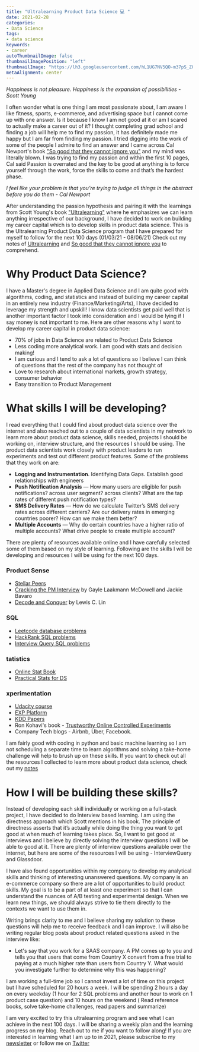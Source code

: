 ```yaml
---
title: "Ultralearning Product Data Science 💻 "
date: 2021-02-28
categories:
- Data Science
tags:
- data science
keywords:
- career
autoThumbnailImage: false
thumbnailImagePosition: "left"
thumbnailImage: "https://lh3.googleusercontent.com/hL1UG7NV5QO-m37pS_Z0RIsl5ZVSVYdhroDhUgN6Dzk-OGT5y3B699YO0PG7IzCspVGHgt4RUqxNzNDaSz8jxmBrDE-uNXNl09lCC9z7sSIa9-40sCZo3nS0JoBMfeKTPVUqTv-WpfqLssv0I7MDZ1Y57w-5gNT8HPYzoSA2tbL8zh-0bitg9-GfrGeJkcaQ6kIDbZQBnwKG-iP-5JlSxTZZeN9gAnHu7bemkhq_OeaoWdtWQo72tn1f-8BQ6SusGNdl44iYzoLT2iIhyHtUUhvmImEXAwyKJhLiPX7KEXXo9kR-NJj0OoeEJvORqczMpzxaK5Ur--Fu2EhNhrBvooK9skQnDiIAAlpd_Bgf-gdKFJF5N9ZIuxgiDd3q3GyaQw1g28eGVWhlqBZlTBuL2Inx_xvoaNdIEH3nXNdDjyFf2xJinKbtyac-G0SEZBErASRuHodhiRwuovBOQp8W8J-Rp8JXLEeH4Nh64uokYxwyNOYVkgiV72D9XG1Ws9SwR0aZPxzNdqq1Asq1oVNz4K1gUOi7TTD7DxHi0afxb1zkmCNWjDCuMckZ5oABQmlGuoUUVuRTWbQxKA75QfO9OhJYMQH1YcwfaVKKK8Gu8UMoFzhXuDUpfYEf0jrF49cmWWIbo4hBOo3-RrphoV2XF5CEaKtBLifIgrOMu3o5AACCxr-OvTab0Z80QysXJg=w500-h333-no?authuser=0"
metaAlignment: center
---
```

 *Happiness is not pleasure. Happiness is the expansion of possibilities - Scott Young*

I often wonder what is one thing I am most passionate about, I am aware  I like fitness, sports, e-commerce, and advertising space but I cannot come up with one answer. 
Is it because I know I am not good at it or am I scared to actually make a career out of it? 
I thought completing grad school and finding a job will help me to find my passion, it has definitely made me happy but I am far from finding my passion. 
I tried digging into the work of some of the people I admire to find an answer and I came across Cal Newport's book ["So good that they cannot ignore you"](https://www.amazon.com/Good-They-Cant-Ignore-You/dp/1455509124)
and my mind was literally blown. I was trying to find my passion and within the first 10 pages, Cal said Passion is overrated and the key to be good at anything is to force yourself through the work, force the skills to come and that’s the hardest phase.

*I feel like your problem is that you’re trying to judge all things in the abstract before you do them - Cal Newport*

After understanding the passion hypothesis and pairing it with the learnings from Scott Young's book ["Ultralearning"](https://www.amazon.com/Ultralearning-Master-Outsmart-Competition-Accelerate/dp/006285268X) 
where he emphasizes we can learn anything irrespective of our background, I have decided to work on building my career capital which is to develop skills in product data science. This is the Ultralearning Product Data Science program that I have prepared for myself to follow for the next 100 days (01/03/21 -  08/06/21) 
Check out my notes of [Ultralearning](https://www.notion.so/Ultralearning-2507ce63b4564f0482a544749e31b1f1) and [So good that they cannot ignore you](https://www.notion.so/So-good-that-they-can-t-ignore-you-39c03841ad344221b2db59b5e62b837c) to comprehend.

# Why Product Data Science?

I have a Master's degree in Applied Data Science and I am quite good with algorithms, coding, and statistics and instead of building my career capital in an entirely new industry (Finance/Marketing/Arts), I have decided to leverage my strength and upskill! 
I know data scientists get paid well that is another important factor I took into consideration and I would be lying if I say money is not important to me. Here are other reasons why I want to develop my career capital in product data science:

- 70% of jobs in Data Science are related to Product Data Science
- Less coding more analytical work. I am good with stats and decision making!
- I am curious and I tend to ask a lot of questions so I believe I can think of questions that the rest of the company has not thought of
- Love to research about international markets, growth strategy, consumer behavior
- Easy transition to Product Management

# What skills I will be developing?


 I read everything that I could find about product data science over the internet and also reached out to a couple of data scientists in my network to learn more about product data science, skills needed, projects I should be working on, interview structure, and the resources I should be using. 
 The product data scientists work closely with product leaders to run experiments and test out different product features. Some of the problems that they work on are:
 
 - **Logging and Instrumentation**. Identifying Data Gaps. Establish good relationships with engineers
- **Push Notification Analysis** — How many users are eligible for push notifications? across user segment? across clients? What are the tap rates of different push notification types?
- **SMS Delivery Rates** — How do we calculate Twitter’s SMS delivery rates across different carriers? Are our delivery rates in emerging countries poorer? How can we make them better?
- **Multiple Accounts** — Why do certain countries have a higher ratio of multiple accounts? What drive people to create multiple account?

There are plenty of resources available online and I have carefully selected some of them based on my style of learning. Following are the skills I will be developing and resources I will be using for the next 100 days.

### Product Sense

- [Stellar Peers](https://stellarpeers.com/blog/)
- [Cracking the PM Interview](https://www.amazon.com/Cracking-PM-Interview-Product-Technology/dp/0984782818/ref=sr_1_1?s=books&ie=UTF8&qid=1530848116&sr=1-1&keywords=cracking+the+pm+interview) by Gayle Laakmann McDowell and Jackie Bavaro
- [Decode and Conquer](https://www.amazon.com/Decode-Conquer-Answers-Management-Interviews/dp/0615930417/ref=sr_1_1?s=books&ie=UTF8&qid=1530848101&sr=1-1&keywords=decode+and+conquer) by Lewis C. Lin

### SQL

- [Leetcode database problems](https://leetcode.com/problemset/database/)
- [HackRank SQL problems](https://www.hackerrank.com/domains/sql?filters%5Bstatus%5D%5B%5D=unsolved&badge_type=sql)
- [Interview Query SQL problems](https://www.interviewquery.com/)

### tatistics

- [Online Stat Book](http://onlinestatbook.com/2/index.html)
- [Practical Stats for DS](https://www.amazon.com/Practical-Statistics-Data-Scientists-Essential/dp/1491952962/ref=sr_1_1?ie=UTF8&qid=1530849206&sr=8-1&keywords=practical+statistics+for+data+scientists)

### xperimentation

- [Udacity course](https://www.udacity.com/course/ab-testing--ud257)
- [EXP Platform](https://exp-platform.com/2017abtestingtutorial/)
- [KDD Papers](https://www.kdd.org/kdd2017/accepted-papers)
- Ron Kohavi's book - [Trustworthy Online Controlled Experiments](https://www.amazon.com/Trustworthy-Online-Controlled-Experiments-Practical/dp/1108724264)
- Company Tech blogs - Airbnb, Uber, Facebook.

 I am fairly good with coding in python and basic machine learning so I am not scheduling a separate time to learn algorithms and solving a take-home challenge will help to brush up on these skills.
 If you want to check out all the resources I collected to learn more about product data science, check out my [notes](https://www.notion.so/Breaking-into-Product-Data-Science-c7ade9e9eeaf480486ce34fff2e8db7c)

# How I will be building these skills?

 Instead of developing each skill individually or working on a full-stack project, I have decided to do Interview based learning. 
 I am using the directness approach which Scott mentions in his book. The principle of directness asserts that it’s actually while doing the thing you want to get good at when much of learning takes place. 
 So, I want to get good at interviews and I believe by directly solving the interview questions I will be able to good at it. 
 There are plenty of interview questions available over the internet, but here are some of the resources I will be using - InterviewQuery and Glassdoor.
 
 I have also found opportunities within my company to develop my analytical skills and thinking of interesting unanswered questions. My company is an e-commerce company so there are a lot of opportunities to build product skills. My goal is to be a part of at least one experiment so that I can understand the nuances of A/B testing and experimental design. 
 When we learn new things, we should always strive to tie them directly to the contexts we want to use them in.
 

Writing brings clarity to me and I believe sharing my solution to these questions will help me to receive feedback and I can improve. I will also be writing regular blog posts about product related questions asked in the interview like: 

- Let's say that you work for a SAAS company. A PM comes up to you and tells you that users that come from Country X convert from a free trial to paying at a much higher rate than users from Country Y. What would you investigate further to determine why this was happening?
 

I am working a full-time job so I cannot invest a lot of time on this project but I have scheduled for 20 hours a week. 
I will be spending 2 hours a day on every weekday (1 hour for 2 SQL problems and another hour to work on 1 product case question) 
and 10 hours on the weekend ( Read reference books, solve take-home challenges, read papers and summarize)

I am very excited to try this ultralearning program and see what I can achieve in the next 100 days. I will be sharing a weekly plan and the learning progress on my blog. Reach out to me if you want to follow along! 
If you are interested in learning what I am up to in 2021, please subscribe to my [newsletter](https://harshdarji.substack.com/subscribe) or follow me on [Twitter](https://twitter.com/harshdarji_4)

